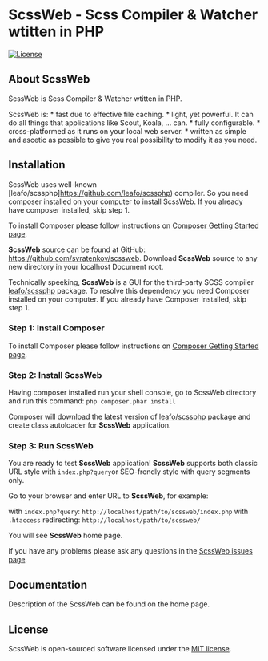 # ScssWeb - Scss Compiler & Watcher wtitten in PHP

[![License](https://poser.pugx.org/laravel/framework/license.svg)](https://packagist.org/packages/laravel/framework)

## About ScssWeb

ScssWeb is Scss Compiler & Watcher wtitten in PHP.

ScssWeb is:
	* fast due to effective file caching.
	* light, yet powerful. It can do all things that applications like Scout, Koala, ... can.
	* fully configurable.
	* cross-platformed as it runs on your local web server.
	* written as simple and ascetic as possible to give you real possibility to modify it as you need.

## Installation

ScssWeb uses well-known [leafo/scssphp]https://github.com/leafo/scssphp) compiler.
So you need composer installed on your computer to install ScssWeb. If you already have composer installed, skip step 1.


To install Composer please follow instructions on [Composer Getting Started page](https://getcomposer.org/doc/00-intro.md). 

**ScssWeb** source can be found at GitHub: <https://github.com/svratenkov/scssweb>.
Download **ScssWeb** source to any new directory in your localhost Document root.

Technically speeking, **ScssWeb** is a GUI for the third-party SCSS compiler [leafo/scssphp](https://github.com/leafo/scssphp) package.
To resolve this dependency you need Composer installed on your computer.
If you already have Composer installed, skip step 1.

### Step 1: Install Composer

To install Composer please follow instructions on [Composer Getting Started page](https://getcomposer.org/doc/00-intro.md).

### Step 2: Install ScssWeb

Having composer installed run your shell console, go to ScssWeb directory and run this command:
```php composer.phar install```

Composer will download the latest version of [leafo/scssphp](https://github.com/leafo/scssphp) package
and create class autoloader for **ScssWeb** application.

### Step 3: Run ScssWeb

You are ready to test **ScssWeb** application!
**ScssWeb** supports both classic URL style with `index.php?query`or
SEO-frendly style with query segments only.

Go to your browser and enter URL to **ScssWeb**, for example:

with `index.php?query`:
```http://localhost/path/to/scssweb/index.php```
with `.htaccess` redirecting:
```http://localhost/path/to/scssweb/```

You will see **ScssWeb** home page.

If you have any problems please ask any questions in the [ScssWeb issues page](https://github.com/svratenkov/scssweb/issues).

## Documentation

Description of the ScssWeb can be found on the home page.

## License

ScssWeb is open-sourced software licensed under the [MIT license](http://opensource.org/licenses/MIT).
